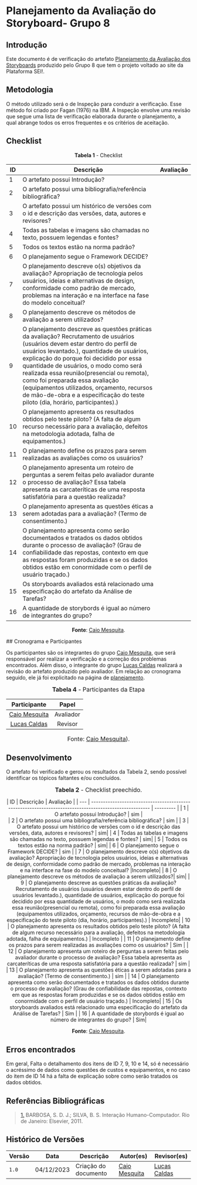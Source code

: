 #  Planejamento da Avaliação do Storyboard- Grupo 8

## Introdução

Este documento é de verificação do artefato [Planejamento da Avaliação dos Storyboards](https://interacao-humano-computador.github.io/2023.2-SEI-GDF/#/design-avaliacao-desenvolvimento/planejamento/storyboard/planejamento-avaliacao-storyboard) produzido pelo Grupo 8 que tem o projeto voltado ao site da Plataforma SEI!.

## Metodologia

O método utilizado será o de Inspeção para conduzir a verificação. Esse método foi criado por Fagan (1976) na IBM. A Inspeção envolve uma revisão que segue uma lista de verificação elaborada durante o planejamento, a qual abrange todos os erros frequentes e os critérios de aceitação.


## Checklist

<Center>

**Tabela 1** - Checklist 

| ID  | Descrição | Avaliação |
| --- | ------------------------------------------------------------------------------------------------------ | --------- | 
| 1 | O artefato possui Introdução? |  |   
| 2 | O artefato possui uma bibliografia/referência bibliográfica?  |  |
| 3 | O artefato possui um histórico de versões com o id e descrição das versões, data, autores e revisores? |  |
| 4 | Todas as tabelas e imagens são chamadas no texto, possuem legendas e fontes? |  |
| 5 | Todos os textos estão na norma padrão? |   |
| 6  |  O planejamento segue o Framework DECIDE?  |    |
| 7  |  O planejamento descreve o(s) objetivos da avaliação? Apropriação de tecnologia pelos usuários, ideias e alternativas de design, conformidade como padrão de mercado, problemas na interação e na interface na fase do modelo conceitual?  ||
| 8  |  O planejamento descreve os métodos de avaliação a serem utilizados?|   |
| 9  |  O planejamento descreve as questões práticas da avaliação? Recrutamento de usuários (usuários devem estar dentro do perfil de usuários levantado.), quantidade de usuários, explicação do porque foi decidido por essa quantidade de usuários, o modo como será realizada essa reunião(presencial ou remota), como foi preparada essa avaliação (equipamentos utilizados, orçamento, recursos de mão-de-obra e a especificação do teste piloto (dia, horário, participantes).)  |  |
| 10 |  O planejamento apresenta os resultados obtidos pelo teste piloto? (A falta de algum recurso necessário para a avaliação, defeitos na metodologia adotada, falha de equipamentos.)  |   |
| 11 |  O planejamento define os prazos para serem realizadas as avaliações como os usuários?     |     |
| 12 |  O planejamento apresenta um roteiro de perguntas a serem feitas pelo avaliador durante o processo de avaliação? Essa tabela apresenta as carcateríticas de uma resposta satisfatória para a questão realizada?  |     |
| 13 |   O planejamento apresenta as questões éticas a serem adotadas para a avaliação? (Termo de consentimento.)   | |
| 14 |   O planejamento apresenta como serão documentados e tratados os dados obtidos durante o processo de avaliação? (Grau de confiabilidade das repostas, contexto em que as respostas foram produzidas e se os dados obtidos estão em conormidade com o perfil de usuário traçado.)    | |
| 15 |  Os storyboards avaliados está relacionado uma especificação do artefato da Análise de Tarefas? |  |
| 16 |  A quantidade de storybords é igual ao número de integrantes do grupo? |  |

**Fonte**: [Caio Mesquita](https://github.com/Caiomesvie).

</Center>
## Cronograma e Participantes

Os participantes são os integrantes do grupo [Caio Mesquita](https://github.com/Caiomesvie), que será responsável por realizar a verificação e a correção dos problemas encontrados. Além disso, o integrante do grupo [Lucas Caldas](https://github.com/lucascaldasb) realizará a revisão do artefato produzido pelo avaliador. Em relação ao cronograma seguido, ele já foi explicitado na página de [planejamento](https://interacao-humano-computador.github.io/2023.2-SEI-GDF/#/verificacao/Grupo8/Etapa4/Planejamento_verif_etapa_4.md).

<center>

<font size="3"><p style="text-align: center"><b>Tabela 4</b> - Participantes da Etapa</p></font>

|                     Participante                     |   Papel   |
| :--------------------------------------------------: | :-------: |
|    [Caio Mesquita](https://github.com/Caiomesvie)     | Avaliador |
|    [Lucas Caldas](https://github.com/lucascaldasb)    |  Revisor  |

<font size="3"><p style="text-align: center">Fonte: [Caio Mesquita](https://github.com/Caiomesvie)).</p></font>

</center>

## Desenvolvimento

O artefato foi verificado e gerou os resultados da Tabela 2, sendo possível identificar os tópicos faltantes e/ou concluídos.

<center>

<font size="3"><p style="text-align: center"><b>Tabela 2</b> - Checklist preechido. </p></font>
| ID  | Descrição | Avaliação |
| --- | ------------------------------------------------------------------------------------------------------ | --------- | 
| 1 | O artefato possui Introdução? | sim |   
| 2 | O artefato possui uma bibliografia/referência bibliográfica?  |  sim |
| 3 | O artefato possui um histórico de versões com o id e descrição das versões, data, autores e revisores? |  sim|
| 4 | Todas as tabelas e imagens são chamadas no texto, possuem legendas e fontes? |  sim|
| 5 | Todos os textos estão na norma padrão? |   sim|
| 6  |  O planejamento segue o Framework DECIDE?  | sim   |
| 7  |  O planejamento descreve o(s) objetivos da avaliação? Apropriação de tecnologia pelos usuários, ideias e alternativas de design, conformidade como padrão de mercado, problemas na interação e na interface na fase do modelo conceitual?  |Incompleto|
| 8  |  O planejamento descreve os métodos de avaliação a serem utilizados?|   sim|
| 9  |  O planejamento descreve as questões práticas da avaliação? Recrutamento de usuários (usuários devem estar dentro do perfil de usuários levantado.), quantidade de usuários, explicação do porque foi decidido por essa quantidade de usuários, o modo como será realizada essa reunião(presencial ou remota), como foi preparada essa avaliação (equipamentos utilizados, orçamento, recursos de mão-de-obra e a especificação do teste piloto (dia, horário, participantes).)  |  Incompleto|
| 10 |  O planejamento apresenta os resultados obtidos pelo teste piloto? (A falta de algum recurso necessário para a avaliação, defeitos na metodologia adotada, falha de equipamentos.)  |  Incompleto |
| 11 |  O planejamento define os prazos para serem realizadas as avaliações como os usuários?     |  Sim   |
| 12 |  O planejamento apresenta um roteiro de perguntas a serem feitas pelo avaliador durante o processo de avaliação? Essa tabela apresenta as carcateríticas de uma resposta satisfatória para a questão realizada?  |    sim |
| 13 |   O planejamento apresenta as questões éticas a serem adotadas para a avaliação? (Termo de consentimento.)   | sim |
| 14 |   O planejamento apresenta como serão documentados e tratados os dados obtidos durante o processo de avaliação? (Grau de confiabilidade das repostas, contexto em que as respostas foram produzidas e se os dados obtidos estão em conormidade com o perfil de usuário traçado.)    | Incompleto|
| 15 |  Os storyboards avaliados está relacionado uma especificação do artefato da Análise de Tarefas? | Sim |
| 16 |  A quantidade de storybords é igual ao número de integrantes do grupo? |  Sim|

**Fonte**: [Caio Mesquita](https://github.com/Caiomesvie).

</Center>

## Erros encontrados
Em geral, Falta o detalhamento dos itens de ID 7, 9, 10 e 14, só é necessário o acréssimo de dados como questões de custos e equipamentos, e no caso do item de ID 14 há a falta de explicação sobre como serão tratados os dados obtidos.

## Referências Bibliográficas

> <a id="REF1" href="#anchor_1">1.</a> BARBOSA, S. D. J.; SILVA, B. S. Interação Humano-Computador. Rio de Janeiro: Elsevier, 2011.

## Histórico de Versões

| Versão | Data       | Descrição            | Autor(es)                                     | Revisor(es)                                          |
| ------ | ---------- | -------------------- | --------------------------------------------- | ---------------------------------------------------- |
| `1.0`  | 04/12/2023 | Criação do documento | [Caio Mesquita](https://github.com/Caiomesvie) |  [Lucas Caldas](https://github.com/lucascaldasb) | 

